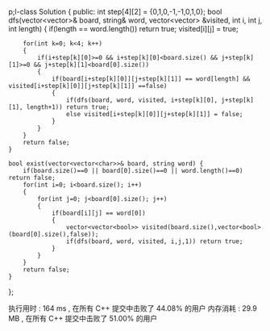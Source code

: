 p;l-class Solution {
public:
    int step[4][2] = {0,1,0,-1,-1,0,1,0};
    bool dfs(vector<vector<char>>& board, string& word, vector<vector<bool>> &visited, int i, int j, int length)
    {
        if(length == word.length()) return true;
        visited[i][j] = true;
        
        for(int k=0; k<4; k++)
        {
            if(i+step[k][0]>=0 && i+step[k][0]<board.size() && j+step[k][1]>=0 && j+step[k][1]<board[0].size())
            {
                if(board[i+step[k][0]][j+step[k][1]] == word[length] && visited[i+step[k][0]][j+step[k][1]] ==false)
                {
                    if(dfs(board, word, visited, i+step[k][0], j+step[k][1], length+1)) return true;
                    else visited[i+step[k][0]][j+step[k][1]] = false;
                }
            }
        }
        return false;
    }

    bool exist(vector<vector<char>>& board, string word) {
        if(board.size()==0 || board[0].size()==0 || word.length()==0) return false;
        for(int i=0; i<board.size(); i++)
        {
            for(int j=0; j<board[0].size(); j++)
            {
                if(board[i][j] == word[0])
                {
                    vector<vector<bool>> visited(board.size(),vector<bool>(board[0].size(),false));
                    if(dfs(board, word, visited, i,j,1)) return true;
                }
            }
        }
        return false;
    }
};

执行用时 :
164 ms
, 在所有 C++ 提交中击败了
44.08%
的用户
内存消耗 :
29.9 MB
, 在所有 C++ 提交中击败了
51.00%
的用户